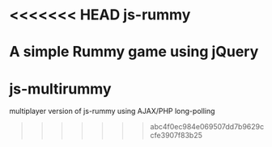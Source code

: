 <<<<<<< HEAD
js-rummy
========

A simple Rummy game using jQuery
=======
js-multirummy
=============

multiplayer version of js-rummy using AJAX/PHP long-polling
>>>>>>> abc4f0ec984e069507dd7b9629ccfe3907f83b25
